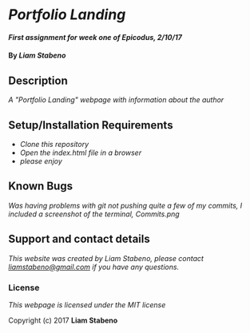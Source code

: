 # _Portfolio Landing_

#### _First assignment for week one of Epicodus, 2/10/17_

#### By _**Liam Stabeno**_

## Description

_A "Portfolio Landing" webpage with information about the author_

## Setup/Installation Requirements

* _Clone this repository_
* _Open the index.html file in a browser_
* _please enjoy_

## Known Bugs

_Was having problems with git not pushing quite a few of my commits, I included a screenshot of the terminal, Commits.png_

## Support and contact details

_This website was created by Liam Stabeno, please contact liamstabeno@gmail.com if you have any questions._









### License

*This webpage is licensed under the MIT license*

Copyright (c) 2017 **Liam Stabeno**
